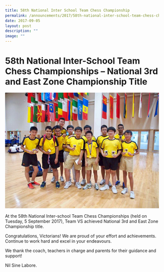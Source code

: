 ```yaml
---
title: 58th National Inter School Team Chess Championship
permalink: /announcements/2017/58th-national-inter-school-team-chess-championships/
date: 2017-09-05
layout: post
description: ""
image: ""
---
```


# **58th National Inter-School Team Chess Championships – National 3rd and East Zone Championship Title**

![](/images/21371316_1226308667473293_1482249542142996639_n.jpg)

At the 58th National Inter-school Team Chess Championships (held on Tuesday, 5 September 2017), Team VS achieved National 3rd and East Zone Championship title.

Congratulations, Victorians! We are proud of your effort and achievements. Continue to work hard and excel in your endeavours.

We thank the coach, teachers in charge and parents for their guidance and support!

Nil Sine Labore.